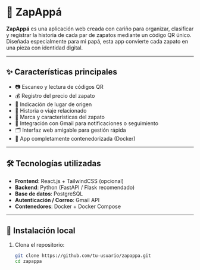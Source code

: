 # 👟 ZapAppá

**ZapAppá** es una aplicación web creada con cariño para organizar, clasificar y registrar la historia de cada par de zapatos mediante un código QR único.  
Diseñada especialmente para mi papá, esta app convierte cada zapato en una pieza con identidad digital.

---

## ✨ Características principales

- 📷 Escaneo y lectura de códigos QR
- 💰 Registro del precio del zapato
- 📍 Indicación de lugar de origen
- 🧳 Historia o viaje relacionado
- 👟 Marca y características del zapato
- 📧 Integración con Gmail para notificaciones o seguimiento
- 🗂️ Interfaz web amigable para gestión rápida
- 🐳 App completamente contenedorizada (Docker)

---

## 🛠️ Tecnologías utilizadas

- **Frontend**: React.js + TailwindCSS (opcional)
- **Backend**: Python (FastAPI / Flask recomendado)
- **Base de datos**: PostgreSQL
- **Autenticación / Correo**: Gmail API
- **Contenedores**: Docker + Docker Compose

---

## 🚀 Instalación local

1. Clona el repositorio:
   ```bash
   git clone https://github.com/tu-usuario/zapappa.git
   cd zapappa
